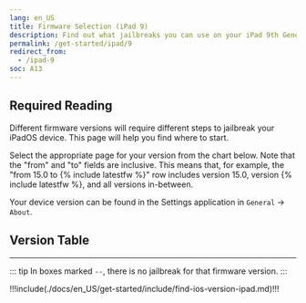 ```yaml
---
lang: en_US
title: Firmware Selection (iPad 9)
description: Find out what jailbreaks you can use on your iPad 9th Generation
permalink: /get-started/ipad/9
redirect_from:
  - /ipad-9
soc: A13
---
```


## Required Reading

Different firmware versions will require different steps to jailbreak your iPadOS device. This page will help you find where to start.

Select the appropriate page for your version from the chart below. Note that the "from" and "to" fields are inclusive. This means that, for example, the "from 15.0 to {% include latestfw %}" row includes version 15.0, version {% include latestfw %}, and all versions in-between.

Your device version can be found in the Settings application in `General` -> `About`.

## Version Table

<versionTable soc="13" :minVer="[15,0,0]"/>

---

::: tip
In boxes marked `--`, there is no jailbreak for that firmware version.
:::

!!!include(./docs/en_US/get-started/include/find-ios-version-ipad.md)!!!
